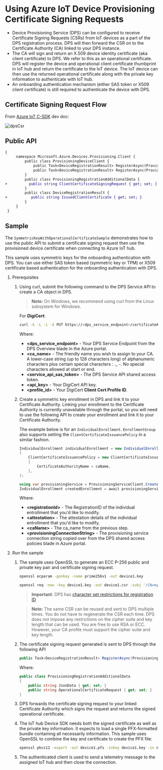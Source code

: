 # Using Azure IoT Device Provisioning Certificate Signing Requests

- Device Provisioning Service (DPS) can be configured to receive Certificate Signing Requests (CSRs) from IoT devices as a part of the DPS registration process. DPS will then forward the CSR on to the Certificate Authority (CA) linked to your DPS instance. 
- The CA will sign and return an X.509 device identity certificate (aka client certificate) to DPS. We refer to this as an operational certificate. DPS will register the device and operational client certificate thumbprint in IoT hub and return the certificate to the IoT device. The IoT device can then use the returned operational certificate along with the private key information to authenticate with IoT hub.
- An onboarding authentication mechanism (either SAS token or X509 client certificate) is still required to authenticate the device with DPS.

## Certificate Signing Request Flow

From [Azure IoT C-SDK](https://github.com/Azure/azure-iot-sdk-c/blob/59d9ae9131fba61a2862b20d332fd0ca99bc8174/provisioning_client/devdoc/using_certificate_signing_requests.md) dev doc:

![dpsCsr](https://www.plantuml.com/plantuml/png/bLDTRzCm57tFhpYFK3K12V50DKthKWO83MrDaP0G3svysrxXsS5sDlBlkQar54AaTM-Ex_auvrgv257vsDwPR4NtN1FoSwJJ0X_8abUHC9kvfZ-niyhCPdXVbg_MrH9DkpLSvutd-nxsapeqYls4LEb9404b-SWxhdjunNlBTeyr_MefHBH1liPUftZSL0iistWW6vDoKggMrHoRcsiuZzAmJF7jxUjtlOFTEkMrWCIWzgHxfZ8X4wbXwcNvUUpZQSyXaiUBT4f9F-avBftk5l_5BwlroodPT3NSHz_0UOxJ8aV2MNuQ8VKSGCSjPE6-m_UYA7wCmntQxTNjwiiS-dWXpPwZ_l7hvTHRF2qXnFpyo4vYJp90lnlsf8j7zxCykL_VRZPOSQYTjLJ7p3e16zh536ds1jfHWDn3C56nXOoKrfpCeF-IuKa5PukCh1R2TDKJAmvoZhSa55mfDgsdV-9k3XmG8ZMGC1I2yXsSDHrazY3av8pKQZBauwkkwVYVOsVSGtOXmFRE_040 "dpsCsr")

## Public API

```diff
{
     namespace Microsoft.Azure.Devices.Provisioning.Client {
         public class ProvisioningDeviceClient {
             public Task<DeviceRegistrationResult> RegisterAsync(ProvisioningRegistrationAdditionalData data, CancellationToken cancellationToken = default(CancellationToken));
             public Task<DeviceRegistrationResult> RegisterAsync(ProvisioningRegistrationAdditionalData data, TimeSpan timeout);
         }
         public class ProvisioningRegistrationAdditionalData {
+          public string ClientCertificateSigningRequest { get; set; }
         }
         public class DeviceRegistrationResult {
+           public string IssuedClientCertificate { get; set; }
         }
     }
 }
```

## Sample

The `SymmetricKeyWithOperationalCertificateSample` demonstrates how to use the public API to submit a certificate 
signing request then use the provisioned device certificate when connecting to Azure IoT hub.

This sample uses symmetric keys for the onboarding authentication with DPS. You can use either SAS token based (symmetric key or TPM) or X509 certificate based authentication for the onboarding authentication with DPS.

1. Prerequisites

    1. Using curl, submit the following command to the DPS Service API to create a CA object in DPS.

        > **Note:** On Windows, we recommend using curl from the Linux subsystem for Windows.

        For **DigiCert**:
        
        ```bash
        curl -k -L -i -X PUT https://<dps_service_endpoint>/certificateAuthorities/<ca_name>?api-version=2021-11-01-preview -H "Authorization: <service_api_sas_token>" -H "Content-Type: application/json" -H "Content-Encoding: utf-8" -d"{'certificateAuthorityType':'DigiCertCertificateAuthority','apiKey':'<api_key>','profileName':'<profile_id>'}"
        ```

        Where:
        - **<dps_service_endpoint>** - Your DPS Service Endpoint from the DPS Overview blade in the Azure portal.
        - **<ca_name>** - The friendly name you wish to assign to your CA. A lower-case string (up to 128 characters long) of alphanumeric characters plus certain special characters : ._ -. No special characters allowed at start or end. 
        - **<service_api_sas_token>** - The DPS Service API shared access token.
        - **<api_key>** - Your DigiCert API key.
        - **<profile_id>** - Your DigiCert **Client Cert Profile ID**.

    1. Create a symmetric key enrollment in DPS and link it to your Certificate Authority.
        Linking your enrollment to the Certificate Authority is currently unavailable through the portal, so you will need to use the following API to create your enrollment and link it to your Certificate Authority.

        The example below is for an `IndividualEnrollment`. `EnrollmentGroup` also supports setting the `ClientCertificateIssuancePolicy` in a similar fashion.

        ```csharp
        IndividualEnrollment individualEnrollment = new IndividualEnrollment(registrationId, attestation))
        {
            ClientCertificateIssuancePolicy = new ClientCertificateIssuancePolicy
            {
                CertificateAuthorityName = caName,
            },
        };

        using var provisioningService = ProvisioningServiceClient.CreateFromConnectionString(provisioningConnectionString);
        IndividualEnrollment createdEnrollment = await provisioningService.CreateOrUpdateIndividualEnrollmentAsync(individualEnrollment);
        ```

        Where:
        - **\<registrationId>** - The RegistrationID of the individual entrollment that you'd like to modify.
        - **\<attestation>** - The attestation details of the individual entrollment that you'd like to modify.
        - **\<caName>** - The ca_name from the previous step.
        - **\<provisioningConnectionString>** - The provisioning service connection string copied over from the DPS shared access policies blade in Azure portal.

1. Run the sample

    1. The sample uses OpenSSL to generate an ECC P-256 public and private key pair and certificate signing request.
        ```bash
        openssl ecparam -genkey -name prime256v1 -out device1.key
        ```
        ```bash
        openssl req -new -key device1.key -out device1.csr -subj '/CN=myregistration-id'
        ```

        > **Important**: DPS has [character set
    restrictions for registration
    ID](https://docs.microsoft.com/en-us/azure/iot-dps/concepts-service#registration-id).
        
        > **Note:** The same CSR can be reused and sent to DPS multiple times. You do not have to regenerate the CSR each time. DPS does not impose any restrictions on the cipher suite and key length that can be used. You are free to use RSA or ECC. However, your CA profile must support the cipher suite and key length.

    1. The certificate signing request generated is sent to DPS through the following API
        ```csharp
        public Task<DeviceRegistrationResult> RegisterAsync(ProvisioningRegistrationAdditionalData data, CancellationToken cancellationToken = default);
        ```

        Where:
        ```csharp
        public class ProvisioningRegistrationAdditionalData
        {
            public string JsonData { get; set; }
            public string OperationalCertificateRequest { get; set; }
        }
        ```

    1. DPS forwards the certificate signing request to your linked Certificate Authority which signs the request and returns the signed operational certificate. 

    1. The IoT hub Device SDK needs both the signed certificate as well as the private key information. It expects to load a single PFX-formatted bundle containing all necessarily information. This sample uses OpenSSL to combine the key and certificate to create the PFX file:
        ```bash
        openssl pkcs12 -export -out device1.pfx -inkey device1.key -in device1.cer
        ```

    1. The authenticated client is used to send a telemetry message to the assigned IoT hub and then close the connection.
